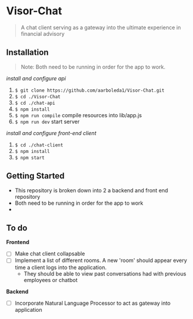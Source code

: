 # Visor-Chat
> A chat client serving as a gateway into the ultimate experience in financial advisory 
## Installation
> Note: Both need to be running in order for the app to work.

_install and configure api_
1. `$ git clone https://github.com/aarboleda1/Visor-Chat.git`
2. `$ cd ./Visor-Chat`
3. `$ cd ./chat-api` 
4. `$ npm install`
5. `$ npm run compile` compile resources into lib/app.js
6. `$ npm run dev` start server

_install and configure front-end client_
1. `$ cd ./chat-client`
2. `$ npm install`
3. `$ npm start`



## Getting Started
+ This repository is broken down into 2 a backend and front end repository
+ Both need to be running in order for the app to work
+ 


## To do 
**Frontend**

- [ ] Make chat client collapsable
- [ ] Implement a list of different rooms. A new 'room' should appear every time a client logs into the application. 
    - They should be able to view past conversations had with previous employees or chatbot

**Backend**
- [ ] Incorporate Natural Language Processor to act as gateway into application
